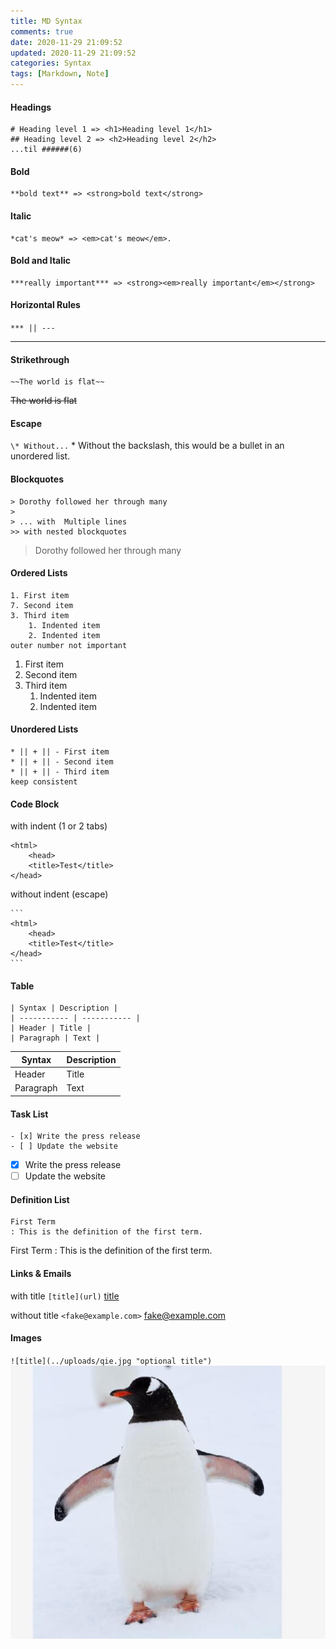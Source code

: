 ```yaml
---
title: MD Syntax
comments: true
date: 2020-11-29 21:09:52
updated: 2020-11-29 21:09:52
categories: Syntax
tags: [Markdown, Note]
---
```

#### Headings
```
# Heading level 1 => <h1>Heading level 1</h1>
## Heading level 2 => <h2>Heading level 2</h2>
...til ######(6)
```

#### Bold
```
**bold text** => <strong>bold text</strong>
```

#### Italic
```
*cat's meow* => <em>cat's meow</em>.
```
<!--More-->
#### Bold and Italic
```
***really important*** => <strong><em>really important</em></strong>
```

#### Horizontal Rules

``*** || --- ``

---

#### Strikethrough


```
~~The world is flat~~
```
~~The world is flat~~

#### Escape
`\* Without...`
\* Without the backslash, this would be a bullet in an unordered list.

#### Blockquotes
```
> Dorothy followed her through many 
>
> ... with  Multiple lines
>> with nested blockquotes 
```
> Dorothy followed her through many 

#### Ordered Lists
```
1. First item
7. Second item
3. Third item
    1. Indented item
    2. Indented item
outer number not important
```
1. First item
2. Second item
3. Third item
    1. Indented item
    2. Indented item

#### Unordered Lists
```
* || + || - First item
* || + || - Second item
* || + || - Third item
keep consistent
```

#### Code Block
with indent (1 or 2 tabs)

    <html>
        <head>
        <title>Test</title>
    </head>

without indent (escape)
````
```
<html>
    <head>
    <title>Test</title>
</head>
```
````

#### Table
```
| Syntax | Description |
| ----------- | ----------- |
| Header | Title |
| Paragraph | Text |
```
| Syntax | Description |
| ----------- | ----------- |
| Header | Title |
| Paragraph | Text |

#### Task List
```
- [x] Write the press release
- [ ] Update the website
```
- [x] Write the press release
- [ ] Update the website

#### Definition List
```
First Term
: This is the definition of the first term.
```
First Term
: This is the definition of the first term.


#### Links & Emails
with title
`
[title](url)
`
[title](#url)

without title
`<fake@example.com>`
<fake@example.com>

#### Images
`
![title](../uploads/qie.jpg "optional title")
`
![](../uploads/qie.jpg)



